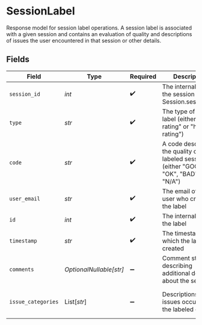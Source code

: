 # SessionLabel

Response model for session label operations.
A session label is associated with a given session and contains an evaluation of quality and
descriptions of issues the user encountered in that session or other details.


## Fields

| Field                                                                                       | Type                                                                                        | Required                                                                                    | Description                                                                                 | Example                                                                                     |
| ------------------------------------------------------------------------------------------- | ------------------------------------------------------------------------------------------- | ------------------------------------------------------------------------------------------- | ------------------------------------------------------------------------------------------- | ------------------------------------------------------------------------------------------- |
| `session_id`                                                                                | *int*                                                                                       | :heavy_check_mark:                                                                          | The internal ID of the session (see Session.session_id)                                     | 1                                                                                           |
| `type`                                                                                      | *str*                                                                                       | :heavy_check_mark:                                                                          | The type of the label (either "auto-rating" or "human-rating")                              | auto-rating                                                                                 |
| `code`                                                                                      | *str*                                                                                       | :heavy_check_mark:                                                                          | A code describing the quality of the labeled session (either "GOOD", "OK", "BAD", or "N/A") | GOOD                                                                                        |
| `user_email`                                                                                | *str*                                                                                       | :heavy_check_mark:                                                                          | The email of the user who created the label                                                 | user@email.com                                                                              |
| `id`                                                                                        | *int*                                                                                       | :heavy_check_mark:                                                                          | The internal ID of the label                                                                | 1                                                                                           |
| `timestamp`                                                                                 | *str*                                                                                       | :heavy_check_mark:                                                                          | The timestamp at which the label was created                                                | 2024-01-01T12:00:00Z                                                                        |
| `comments`                                                                                  | *OptionalNullable[str]*                                                                     | :heavy_minus_sign:                                                                          | Comment string describing additional details about the session                              |                                                                                             |
| `issue_categories`                                                                          | List[*str*]                                                                                 | :heavy_minus_sign:                                                                          | Descriptions of issues occurring in the labeled call                                        | [<br/>"Silent treatment"<br/>]                                                              |